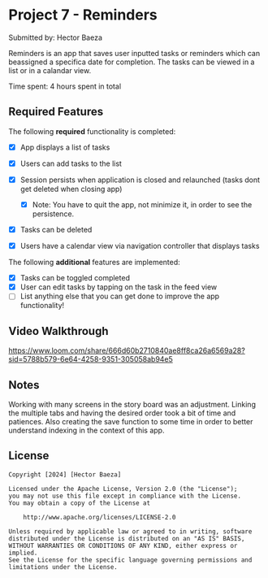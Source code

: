 # Project 7 - Reminders

Submitted by: Hector Baeza

Reminders is an app that saves user inputted tasks or reminders which can beassigned a specifica date for completion.
The tasks can be viewed in a list or in a calandar view. 

Time spent: 4 hours spent in total

## Required Features

The following **required** functionality is completed:

- [X] App displays a list of tasks
- [X] Users can add tasks to the list
- [X] Session persists when application is closed and relaunched (tasks dont get deleted when closing app) 
  - [X] Note: You have to quit the app, not minimize it, in order to see the persistence.
- [X] Tasks can be deleted
- [X] Users have a calendar view via navigation controller that displays tasks	


The following **additional** features are implemented:

- [X] Tasks can be toggled completed
- [X] User can edit tasks by tapping on the task in the feed view
- [ ] List anything else that you can get done to improve the app functionality!

## Video Walkthrough

https://www.loom.com/share/666d60b2710840ae8ff8ca26a6569a28?sid=5788b579-6e64-4258-9351-305058ab94e5

## Notes

Working with many screens in the story board was an adjustment. Linking the multiple tabs and having the desired order took a bit of time and patiences.
Also creating the save function to some time in order to better understand indexing in the context of this app.

## License

    Copyright [2024] [Hector Baeza]

    Licensed under the Apache License, Version 2.0 (the "License");
    you may not use this file except in compliance with the License.
    You may obtain a copy of the License at

        http://www.apache.org/licenses/LICENSE-2.0

    Unless required by applicable law or agreed to in writing, software
    distributed under the License is distributed on an "AS IS" BASIS,
    WITHOUT WARRANTIES OR CONDITIONS OF ANY KIND, either express or implied.
    See the License for the specific language governing permissions and
    limitations under the License.
